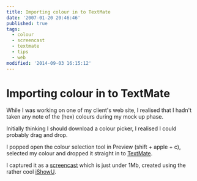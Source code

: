 ```yaml
---
title: Importing colour in to TextMate
date: '2007-01-20 20:46:46'
published: true
tags:
  - colour
  - screencast
  - textmate
  - tips
  - web
modified: '2014-09-03 16:15:12'
---
```

# Importing colour in to TextMate

While I was working on one of my client's web site, I realised that I hadn't taken any note of the (hex) colours during my mock up phase.

Initially thinking I should download a colour picker, I realised I could probably drag and drop.


<!--more-->

I popped open the colour selection tool in Preview (shift + apple + c), selected my colour and dropped it straight in to [TextMate](http://macromates.com).

I captured it as a [screencast](/images/textmate-import-colour-screencast.mov) which is just under 1Mb, created using the rather cool [iShowU](http://shinywhitebox.com/home/home.html).
